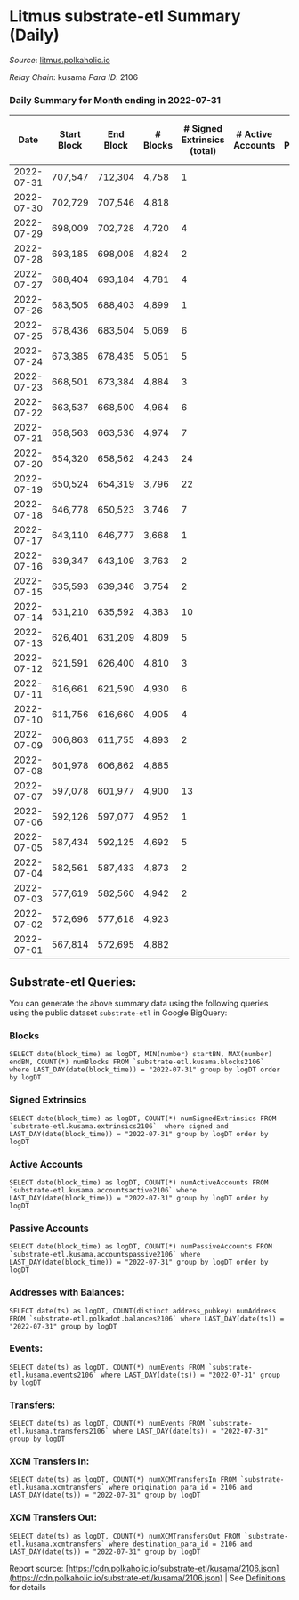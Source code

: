 # Litmus substrate-etl Summary (Daily)

_Source_: [litmus.polkaholic.io](https://litmus.polkaholic.io)

*Relay Chain*: kusama
*Para ID*: 2106



### Daily Summary for Month ending in 2022-07-31


| Date | Start Block | End Block | # Blocks | # Signed Extrinsics (total) | # Active Accounts | # Passive | # New | # Addresses with Balances | # Events | # Transfers | # XCM Transfers In | # XCM Transfers Out | Issues | 
| ---- | ----------- | --------- | -------- | --------------------------- | ----------------- | --------- | ----- | ------------------------- | -------- | ----------- | ------------------ | ------------------- | ------ |
| 2022-07-31 | 707,547 | 712,304 | 4,758 | 1 |  |  |  | 3,832 | 9,523 |   |   |   |  |
| 2022-07-30 | 702,729 | 707,546 | 4,818 |  |  |  |  | 3,832 | 9,642 |   |   |   |  |
| 2022-07-29 | 698,009 | 702,728 | 4,720 | 4 |  |  |  | 3,832 | 9,459 |   |   |   |  |
| 2022-07-28 | 693,185 | 698,008 | 4,824 | 2 |  |  |  | 3,832 | 9,660 |   |   |   |  |
| 2022-07-27 | 688,404 | 693,184 | 4,781 | 4 |  |  |  | 3,832 | 9,587 | 1 ($4.08) |   | 1 ($4.06) |  |
| 2022-07-26 | 683,505 | 688,403 | 4,899 | 1 |  |  |  | 3,832 | 9,806 |   |   |   |  |
| 2022-07-25 | 678,436 | 683,504 | 5,069 | 6 |  |  |  | 3,832 | 10,188 | 1 ($4.08) | 1 ($2.45) | 1 ($4.06) |  |
| 2022-07-24 | 673,385 | 678,435 | 5,051 | 5 |  |  |  | 3,830 | 10,133 |   |   |   |  |
| 2022-07-23 | 668,501 | 673,384 | 4,884 | 3 |  |  |  | 3,830 | 9,785 |   |   |   |  |
| 2022-07-22 | 663,537 | 668,500 | 4,964 | 6 |  |  |  | 3,830 | 9,962 |   |   |   |  |
| 2022-07-21 | 658,563 | 663,536 | 4,974 | 7 |  |  |  | 3,830 | 10,002 | 1 ($0.80) |   | 1 ($0.78) |  |
| 2022-07-20 | 654,320 | 658,562 | 4,243 | 24 |  |  |  | 3,829 | 8,609 |   |   |   |  |
| 2022-07-19 | 650,524 | 654,319 | 3,796 | 22 |  |  |  | 3,828 | 7,716 |   |   |   |  |
| 2022-07-18 | 646,778 | 650,523 | 3,746 | 7 |  |  |  | 3,827 | 7,528 |   |   |   |  |
| 2022-07-17 | 643,110 | 646,777 | 3,668 | 1 |  |  |  | 3,827 | 7,343 |   |   |   |  |
| 2022-07-16 | 639,347 | 643,109 | 3,763 | 2 |  |  |  | 3,827 | 7,537 |   |   |   |  |
| 2022-07-15 | 635,593 | 639,346 | 3,754 | 2 |  |  |  | 3,827 | 7,520 |   |   |   |  |
| 2022-07-14 | 631,210 | 635,592 | 4,383 | 10 |  |  |  | 3,827 | 8,894 | 18 ($1,331.27) |   |   |  |
| 2022-07-13 | 626,401 | 631,209 | 4,809 | 5 |  |  |  | 3,831 | 9,649 |   |   |   |  |
| 2022-07-12 | 621,591 | 626,400 | 4,810 | 3 |  |  |  | 3,831 | 9,645 |   |   |   |  |
| 2022-07-11 | 616,661 | 621,590 | 4,930 | 6 |  |  |  | 3,831 | 9,902 |   |   |   |  |
| 2022-07-10 | 611,756 | 616,660 | 4,905 | 4 |  |  |  | 3,831 | 9,833 |   |   |   |  |
| 2022-07-09 | 606,863 | 611,755 | 4,893 | 2 |  |  |  | 3,831 | 9,798 |   |   |   |  |
| 2022-07-08 | 601,978 | 606,862 | 4,885 |  |  |  |  | 3,831 | 9,776 |   |   |   |  |
| 2022-07-07 | 597,078 | 601,977 | 4,900 | 13 |  |  |  | 3,831 | 9,891 |   |   |   |  |
| 2022-07-06 | 592,126 | 597,077 | 4,952 | 1 |  |  |  | 3,831 | 9,911 |   |   |   |  |
| 2022-07-05 | 587,434 | 592,125 | 4,692 | 5 |  |  |  | 3,831 | 9,416 |   |   |   |  |
| 2022-07-04 | 582,561 | 587,433 | 4,873 | 2 |  |  |  | 3,831 | 9,759 |   |   |   |  |
| 2022-07-03 | 577,619 | 582,560 | 4,942 | 2 |  |  |  | 3,831 | 9,897 |   |   |   |  |
| 2022-07-02 | 572,696 | 577,618 | 4,923 |  |  |  |  | 3,831 | 9,848 |   |   |   |  |
| 2022-07-01 | 567,814 | 572,695 | 4,882 |  |  |  |  | 3,831 | 9,767 |   |   |   |  |

## Substrate-etl Queries:
You can generate the above summary data using the following queries using the public dataset `substrate-etl` in Google BigQuery:


### Blocks
```
SELECT date(block_time) as logDT, MIN(number) startBN, MAX(number) endBN, COUNT(*) numBlocks FROM `substrate-etl.kusama.blocks2106`  where LAST_DAY(date(block_time)) = "2022-07-31" group by logDT order by logDT
```


### Signed Extrinsics
```
SELECT date(block_time) as logDT, COUNT(*) numSignedExtrinsics FROM `substrate-etl.kusama.extrinsics2106`  where signed and LAST_DAY(date(block_time)) = "2022-07-31" group by logDT order by logDT
```


### Active Accounts
```
SELECT date(block_time) as logDT, COUNT(*) numActiveAccounts FROM `substrate-etl.kusama.accountsactive2106` where LAST_DAY(date(block_time)) = "2022-07-31" group by logDT order by logDT
```


### Passive Accounts
```
SELECT date(block_time) as logDT, COUNT(*) numPassiveAccounts FROM `substrate-etl.kusama.accountspassive2106` where LAST_DAY(date(block_time)) = "2022-07-31" group by logDT order by logDT
```


### Addresses with Balances:
```
SELECT date(ts) as logDT, COUNT(distinct address_pubkey) numAddress FROM `substrate-etl.polkadot.balances2106` where LAST_DAY(date(ts)) = "2022-07-31" group by logDT
```


### Events:
```
SELECT date(ts) as logDT, COUNT(*) numEvents FROM `substrate-etl.kusama.events2106` where LAST_DAY(date(ts)) = "2022-07-31" group by logDT
```


### Transfers:
```
SELECT date(ts) as logDT, COUNT(*) numEvents FROM `substrate-etl.kusama.transfers2106` where LAST_DAY(date(ts)) = "2022-07-31" group by logDT
```


### XCM Transfers In:
```
SELECT date(ts) as logDT, COUNT(*) numXCMTransfersIn FROM `substrate-etl.kusama.xcmtransfers` where origination_para_id = 2106 and LAST_DAY(date(ts)) = "2022-07-31" group by logDT
```


### XCM Transfers Out:
```
SELECT date(ts) as logDT, COUNT(*) numXCMTransfersOut FROM `substrate-etl.kusama.xcmtransfers` where destination_para_id = 2106 and LAST_DAY(date(ts)) = "2022-07-31" group by logDT
```



Report source: [https://cdn.polkaholic.io/substrate-etl/kusama/2106.json](https://cdn.polkaholic.io/substrate-etl/kusama/2106.json) | See [Definitions](/DEFINITIONS.md) for details
